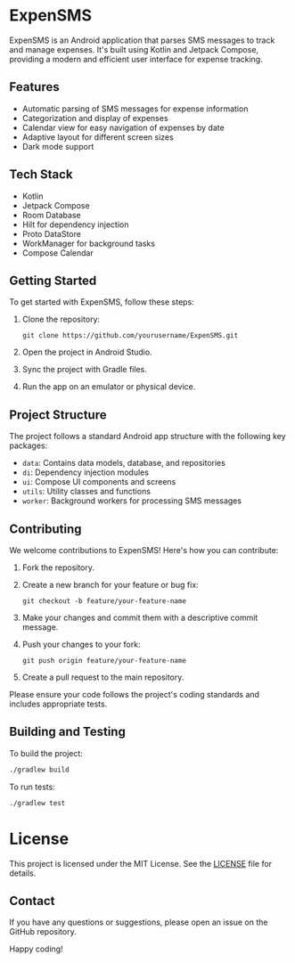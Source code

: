 # ExpenSMS

ExpenSMS is an Android application that parses SMS messages to track and manage expenses. It's built using Kotlin and Jetpack Compose, providing a modern and efficient user interface for expense tracking.

## Features

- Automatic parsing of SMS messages for expense information
- Categorization and display of expenses
- Calendar view for easy navigation of expenses by date
- Adaptive layout for different screen sizes
- Dark mode support

## Tech Stack

- Kotlin
- Jetpack Compose
- Room Database
- Hilt for dependency injection
- Proto DataStore
- WorkManager for background tasks
- Compose Calendar

## Getting Started

To get started with ExpenSMS, follow these steps:

1. Clone the repository:
   ```
   git clone https://github.com/yourusername/ExpenSMS.git
   ```

2. Open the project in Android Studio.

3. Sync the project with Gradle files.

4. Run the app on an emulator or physical device.

## Project Structure

The project follows a standard Android app structure with the following key packages:

- `data`: Contains data models, database, and repositories
- `di`: Dependency injection modules
- `ui`: Compose UI components and screens
- `utils`: Utility classes and functions
- `worker`: Background workers for processing SMS messages

## Contributing

We welcome contributions to ExpenSMS! Here's how you can contribute:

1. Fork the repository.

2. Create a new branch for your feature or bug fix:
   ```
   git checkout -b feature/your-feature-name
   ```

3. Make your changes and commit them with a descriptive commit message.

4. Push your changes to your fork:
   ```
   git push origin feature/your-feature-name
   ```

5. Create a pull request to the main repository.

Please ensure your code follows the project's coding standards and includes appropriate tests.

## Building and Testing

To build the project:
```bash
./gradlew build
```

To run tests:
```bash
./gradlew test
```

# License

This project is licensed under the MIT License. See the [LICENSE](LICENSE) file for details.

## Contact

If you have any questions or suggestions, please open an issue on the GitHub repository.

Happy coding!

